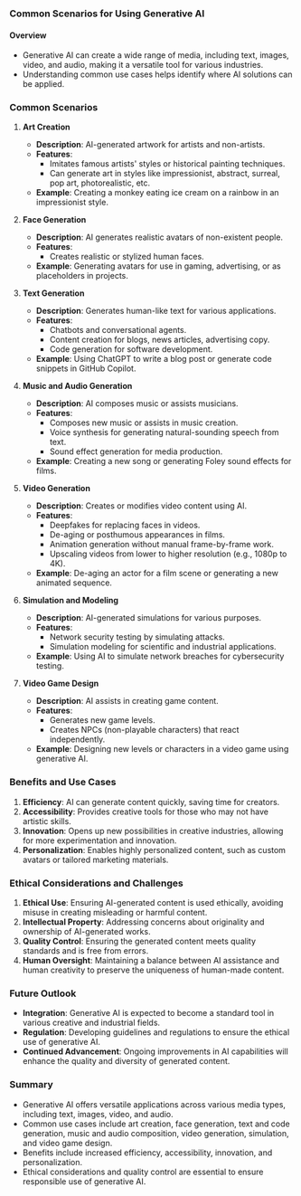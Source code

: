 ### Common Scenarios for Using Generative AI

#### Overview
- Generative AI can create a wide range of media, including text, images, video, and audio, making it a versatile tool for various industries.
- Understanding common use cases helps identify where AI solutions can be applied.

### Common Scenarios

1. **Art Creation**
   - **Description**: AI-generated artwork for artists and non-artists.
   - **Features**:
     - Imitates famous artists' styles or historical painting techniques.
     - Can generate art in styles like impressionist, abstract, surreal, pop art, photorealistic, etc.
   - **Example**: Creating a monkey eating ice cream on a rainbow in an impressionist style.

2. **Face Generation**
   - **Description**: AI generates realistic avatars of non-existent people.
   - **Features**:
     - Creates realistic or stylized human faces.
   - **Example**: Generating avatars for use in gaming, advertising, or as placeholders in projects.

3. **Text Generation**
   - **Description**: Generates human-like text for various applications.
   - **Features**:
     - Chatbots and conversational agents.
     - Content creation for blogs, news articles, advertising copy.
     - Code generation for software development.
   - **Example**: Using ChatGPT to write a blog post or generate code snippets in GitHub Copilot.

4. **Music and Audio Generation**
   - **Description**: AI composes music or assists musicians.
   - **Features**:
     - Composes new music or assists in music creation.
     - Voice synthesis for generating natural-sounding speech from text.
     - Sound effect generation for media production.
   - **Example**: Creating a new song or generating Foley sound effects for films.

5. **Video Generation**
   - **Description**: Creates or modifies video content using AI.
   - **Features**:
     - Deepfakes for replacing faces in videos.
     - De-aging or posthumous appearances in films.
     - Animation generation without manual frame-by-frame work.
     - Upscaling videos from lower to higher resolution (e.g., 1080p to 4K).
   - **Example**: De-aging an actor for a film scene or generating a new animated sequence.

6. **Simulation and Modeling**
   - **Description**: AI-generated simulations for various purposes.
   - **Features**:
     - Network security testing by simulating attacks.
     - Simulation modeling for scientific and industrial applications.
   - **Example**: Using AI to simulate network breaches for cybersecurity testing.

7. **Video Game Design**
   - **Description**: AI assists in creating game content.
   - **Features**:
     - Generates new game levels.
     - Creates NPCs (non-playable characters) that react independently.
   - **Example**: Designing new levels or characters in a video game using generative AI.

### Benefits and Use Cases

1. **Efficiency**: AI can generate content quickly, saving time for creators.
2. **Accessibility**: Provides creative tools for those who may not have artistic skills.
3. **Innovation**: Opens up new possibilities in creative industries, allowing for more experimentation and innovation.
4. **Personalization**: Enables highly personalized content, such as custom avatars or tailored marketing materials.

### Ethical Considerations and Challenges

1. **Ethical Use**: Ensuring AI-generated content is used ethically, avoiding misuse in creating misleading or harmful content.
2. **Intellectual Property**: Addressing concerns about originality and ownership of AI-generated works.
3. **Quality Control**: Ensuring the generated content meets quality standards and is free from errors.
4. **Human Oversight**: Maintaining a balance between AI assistance and human creativity to preserve the uniqueness of human-made content.

### Future Outlook

- **Integration**: Generative AI is expected to become a standard tool in various creative and industrial fields.
- **Regulation**: Developing guidelines and regulations to ensure the ethical use of generative AI.
- **Continued Advancement**: Ongoing improvements in AI capabilities will enhance the quality and diversity of generated content.

### Summary

- Generative AI offers versatile applications across various media types, including text, images, video, and audio.
- Common use cases include art creation, face generation, text and code generation, music and audio composition, video generation, simulation, and video game design.
- Benefits include increased efficiency, accessibility, innovation, and personalization.
- Ethical considerations and quality control are essential to ensure responsible use of generative AI.